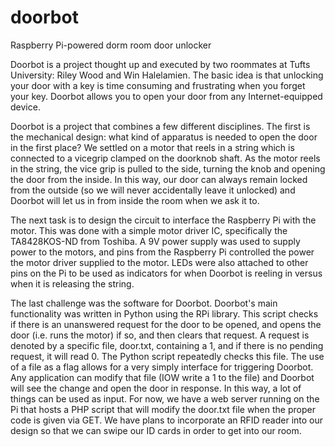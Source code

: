 doorbot
=======
Raspberry Pi-powered dorm room door unlocker

Doorbot is a project thought up and executed by two roommates at Tufts University: Riley Wood and Win Halelamien.
The basic idea is that unlocking your door with a key is time consuming and frustrating when you forget your key.
Doorbot allows you to open your door from any Internet-equipped device.

Doorbot is a project that combines a few different disciplines.
The first is the mechanical design: what kind of apparatus is needed to open the door in the first place?
We settled on a motor that reels in a string which is connected to a vicegrip clamped on the doorknob shaft.
As the motor reels in the string, the vice grip is pulled to the side, turning the knob and opening the door from the inside.
In this way, our door can always remain locked from the outside (so we will never accidentally leave it unlocked)
and Doorbot will let us in from inside the room when we ask it to.

The next task is to design the circuit to interface the Raspberry Pi with the motor.
This was done with a simple motor driver IC, specifically the TA8428KOS-ND from Toshiba.
A 9V power supply was used to supply power to the motors, and pins from the Raspberry Pi
controlled the power the motor driver supplied to the motor.
LEDs were also attached to other pins on the Pi to be used as indicators for when
Doorbot is reeling in versus when it is releasing the string.

The last challenge was the software for Doorbot. Doorbot's main functionality was written
in Python using the RPi library. This script checks if there is an unanswered request
for the door to be opened, and opens the door (i.e. runs the motor) if so, and then clears
that request. A request is denoted by a specific file, door.txt, containing a 1, and if there
is no pending request, it will read 0. The Python script repeatedly checks this file.
The use of a file as a flag allows for a very simply interface for triggering Doorbot. Any
application can modify that file (IOW write a 1 to the file) and Doorbot will see the change
and open the door in response. In this way, a lot of things can be used as input. For now,
we have a web server running on the Pi that hosts a PHP script that will modify the door.txt file
when the proper code is given via GET. We have plans to incorporate an RFID reader into our design
so that we can swipe our ID cards in order to get into our room.

